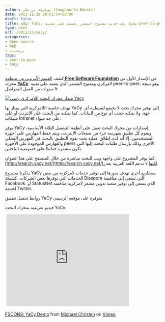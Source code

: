 ```yaml
---
author: يوغرطة بن علي (Youghourta Benali)
date: 2011-11-29 20:01:54+00:00
draft: false
title: إطلاق YaCy، محرك بحث جديد مفتوح المصدر يعتمد على تقنية peer-to-peer
type: post
url: /2011/11/yacy/
categories:
- Open source
- Web
- برمجيات
tags:
- peer-to-peer
- YaCy
---
```


كشف [القسم الأوروبي من منظمة **Free Software Foundation**](http://fsfe.org/news/2011/news-20111128-01.en.html) عن الإصدار الأول من محرك **[YaCy](http://yacy.net/)**  لامركزي ومفتوح المصدر الذي يعتمد على تقنية peer-to-peer، وهو نتيجة 5 سنوات من العمل المتواصل.




[![شعار محرك البحث اللامركزي ياسي Yacy](https://www.it-scoop.com/wp-content/uploads/2011/11/YaCy.png)
](https://www.it-scoop.com/wp-content/uploads/2011/11/YaCy.png)




تهدف خاصية اللامركزية التي يمتاز بها YaCy  إلى توفير محرك بحث لا يخضع لسيطرة أي جهة، ولا يمكنه حجب أي نوع من البيانات. كما يمكنه من البحث على الإنترنت أو على شبكات Intranet على حد سواء.




يوفر YaCy إصدارات من محرك البحث تعمل على أنظمة التشغيل الثلاثة الأساسية، ويقوم كل تطبيق بفهرسة جزء من صفحات الإنترنت، ويتم حفظ الفهارس على أجهزة المستخدمين، إلا أنه لدى إطلاق عملية بحث يقوم التطبيق بالبحث في الفهرس المحلي والفهارس الموجودة على الأجهزة peers الأخرى وذلك بإرسال طلبات البحث إليها التي تكون مشفرة حفاظا على خصوصية الباحثين.




كما يوفر المشروع على واجهة ويب للبحث مباشرة من خلال المتصفح على هذا العنوان: [http://search.yacy.net/](http://search.yacy.net/)، لكنها لا تدعم اللغة العربية بعد.




يذكرنا مشروع YaCy بمشاريع أخرى تهدف بدورها إلى توفير خدمات لامركزية من بعض الخدمات التي توفرها بعض الشركات، كشبكة Diaspora التي تسعى إلى منافسة Facebook، أو StatusNet الذي يسعى إلى توفير منصة تدوين مصغر لامركزية منافسة لخدمة Twitter.




روابط تحميل تطبيق YaCy متوفرة على [موقعه الرسمي](http://yacy.net/)




فيديو تعريفية بمحرك البحث YaCy:




<!-- more -->




 <iframe src="http://player.vimeo.com/video/32562148?title=0&byline=0&portrait=0" height="300" frameborder="0" width="400"></iframe>


[FSCONS: YaCy Demo](http://vimeo.com/32562148) from [Michael Christen](http://vimeo.com/yacy) on [Vimeo](http://vimeo.com).


